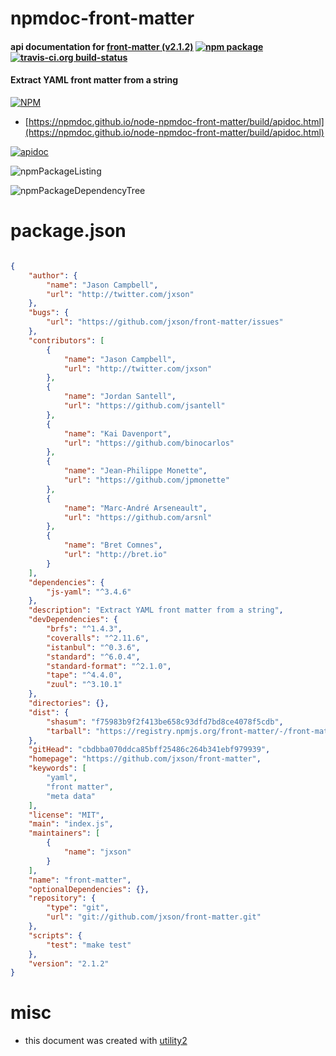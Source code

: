 # npmdoc-front-matter

#### api documentation for  [front-matter (v2.1.2)](https://github.com/jxson/front-matter)  [![npm package](https://img.shields.io/npm/v/npmdoc-front-matter.svg?style=flat-square)](https://www.npmjs.org/package/npmdoc-front-matter) [![travis-ci.org build-status](https://api.travis-ci.org/npmdoc/node-npmdoc-front-matter.svg)](https://travis-ci.org/npmdoc/node-npmdoc-front-matter)

#### Extract YAML front matter from a string

[![NPM](https://nodei.co/npm/front-matter.png?downloads=true&downloadRank=true&stars=true)](https://www.npmjs.com/package/front-matter)

- [https://npmdoc.github.io/node-npmdoc-front-matter/build/apidoc.html](https://npmdoc.github.io/node-npmdoc-front-matter/build/apidoc.html)

[![apidoc](https://npmdoc.github.io/node-npmdoc-front-matter/build/screenCapture.buildCi.browser.%252Ftmp%252Fbuild%252Fapidoc.html.png)](https://npmdoc.github.io/node-npmdoc-front-matter/build/apidoc.html)

![npmPackageListing](https://npmdoc.github.io/node-npmdoc-front-matter/build/screenCapture.npmPackageListing.svg)

![npmPackageDependencyTree](https://npmdoc.github.io/node-npmdoc-front-matter/build/screenCapture.npmPackageDependencyTree.svg)



# package.json

```json

{
    "author": {
        "name": "Jason Campbell",
        "url": "http://twitter.com/jxson"
    },
    "bugs": {
        "url": "https://github.com/jxson/front-matter/issues"
    },
    "contributors": [
        {
            "name": "Jason Campbell",
            "url": "http://twitter.com/jxson"
        },
        {
            "name": "Jordan Santell",
            "url": "https://github.com/jsantell"
        },
        {
            "name": "Kai Davenport",
            "url": "https://github.com/binocarlos"
        },
        {
            "name": "Jean-Philippe Monette",
            "url": "https://github.com/jpmonette"
        },
        {
            "name": "Marc-André Arseneault",
            "url": "https://github.com/arsnl"
        },
        {
            "name": "Bret Comnes",
            "url": "http://bret.io"
        }
    ],
    "dependencies": {
        "js-yaml": "^3.4.6"
    },
    "description": "Extract YAML front matter from a string",
    "devDependencies": {
        "brfs": "^1.4.3",
        "coveralls": "^2.11.6",
        "istanbul": "^0.3.6",
        "standard": "^6.0.4",
        "standard-format": "^2.1.0",
        "tape": "^4.4.0",
        "zuul": "^3.10.1"
    },
    "directories": {},
    "dist": {
        "shasum": "f75983b9f2f413be658c93dfd7bd8ce4078f5cdb",
        "tarball": "https://registry.npmjs.org/front-matter/-/front-matter-2.1.2.tgz"
    },
    "gitHead": "cbdbba070ddca85bff25486c264b341ebf979939",
    "homepage": "https://github.com/jxson/front-matter",
    "keywords": [
        "yaml",
        "front matter",
        "meta data"
    ],
    "license": "MIT",
    "main": "index.js",
    "maintainers": [
        {
            "name": "jxson"
        }
    ],
    "name": "front-matter",
    "optionalDependencies": {},
    "repository": {
        "type": "git",
        "url": "git://github.com/jxson/front-matter.git"
    },
    "scripts": {
        "test": "make test"
    },
    "version": "2.1.2"
}
```



# misc
- this document was created with [utility2](https://github.com/kaizhu256/node-utility2)
